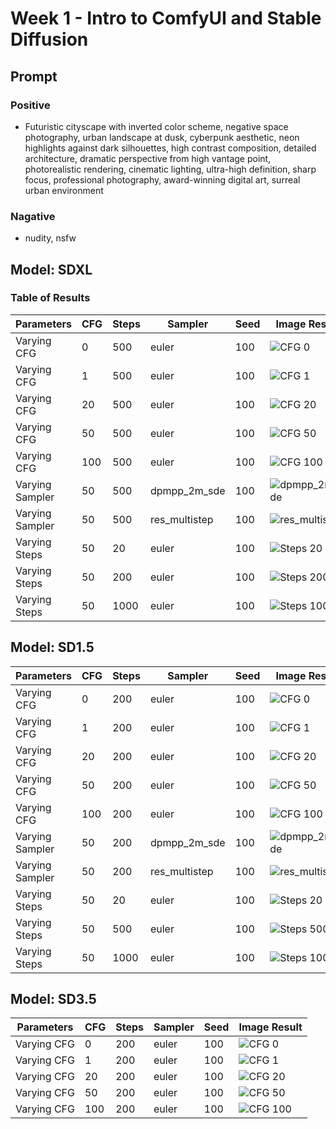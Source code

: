# Week 1 - Intro to ComfyUI and Stable Diffusion

## Prompt
### Positive
  - Futuristic cityscape with inverted color scheme, negative space photography, urban landscape at dusk, cyberpunk aesthetic, neon highlights against dark silhouettes, high contrast composition, detailed architecture, dramatic perspective from high vantage point, photorealistic rendering, cinematic lighting, ultra-high definition, sharp focus, professional photography, award-winning digital art, surreal urban environment
### Nagative
  - nudity, nsfw


## Model: SDXL

### Table of Results

| Parameters | CFG | Steps | Sampler | Seed | Image Result |
|------------|-----|-------|---------|------|--------------|
| Varying CFG | 0 | 500 | euler | 100 | ![CFG 0](https://github.com/user-attachments/assets/8ee8b652-384a-4491-9592-fd265ef1a646) |
| Varying CFG | 1 | 500 | euler | 100 | ![CFG 1](https://github.com/user-attachments/assets/fadbf270-29bd-46cf-950a-9ef388e47654) |
| Varying CFG | 20 | 500 | euler | 100 | ![CFG 20](https://github.com/user-attachments/assets/9eb442c4-ebbe-4724-b07a-8de4d8dde5e8) |
| Varying CFG | 50 | 500 | euler | 100 | ![CFG 50](https://github.com/user-attachments/assets/20593b02-f175-4a07-92d7-bd4c77bca52a) |
| Varying CFG | 100 | 500 | euler | 100 | ![CFG 100](https://github.com/user-attachments/assets/06ffd656-2802-4cc1-af3b-6f2331799d1e) |
| Varying Sampler | 50 | 500 | dpmpp_2m_sde | 100 | ![dpmpp_2m_sde](https://github.com/user-attachments/assets/6f5ead4f-26fd-4334-bcef-1d65927d059b) |
| Varying Sampler | 50 | 500 | res_multistep | 100 | ![res_multistep](https://github.com/user-attachments/assets/61f9d189-f9e5-4981-8244-dff09cf5c457) |
| Varying Steps | 50 | 20 | euler | 100 | ![Steps 20](https://github.com/user-attachments/assets/2dd3e380-16d3-42dd-bcf0-25770960de4f) |
| Varying Steps | 50 | 200 | euler | 100 | ![Steps 200](https://github.com/user-attachments/assets/a36bbe7c-5017-4667-9d77-16c2a2c2c3eb) |
| Varying Steps | 50 | 1000 | euler | 100 | ![Steps 1000](https://github.com/user-attachments/assets/d45cfaa2-d6ab-4f8b-b5eb-12b7f876b2b9) |


## Model: SD1.5

| Parameters | CFG | Steps | Sampler | Seed | Image Result |
|------------|-----|-------|---------|------|--------------|
| Varying CFG | 0 | 200 | euler | 100 | ![CFG 0](https://github.com/user-attachments/assets/2a58262e-302c-42af-92b0-efc8fed772ef) |
| Varying CFG | 1 | 200 | euler | 100 | ![CFG 1](https://github.com/user-attachments/assets/e45e31cb-e1b2-4e5d-8450-871b282ceaae) |
| Varying CFG | 20 | 200 | euler | 100 | ![CFG 20](https://github.com/user-attachments/assets/fc79f824-9091-438e-a26e-ce9de8bc5ba1) |
| Varying CFG | 50 | 200 | euler | 100 | ![CFG 50](https://github.com/user-attachments/assets/0326cac6-e285-4124-b4a6-5095a72c619b) |
| Varying CFG | 100 | 200 | euler | 100 | ![CFG 100](https://github.com/user-attachments/assets/f39ddc05-7686-4362-99bb-fc905b7bd4cb) |
| Varying Sampler | 50 | 200 | dpmpp_2m_sde | 100 | ![dpmpp_2m_sde](https://github.com/user-attachments/assets/86ec2d6a-5ea3-4094-963d-6593c0559850) |
| Varying Sampler | 50 | 200 | res_multistep | 100 | ![res_multistep](https://github.com/user-attachments/assets/7193fa45-5c1f-4bea-8583-3bac06751624) |
| Varying Steps | 50 | 20 | euler | 100 |![Steps 20](https://github.com/user-attachments/assets/25333ce0-97df-4c7d-834d-64eaa6a8f15a) |
| Varying Steps | 50 | 500 | euler | 100 | ![Steps 500](https://github.com/user-attachments/assets/3bc98a44-73ba-4bfd-9170-49655e1f48af)|
| Varying Steps | 50 | 1000 | euler | 100 | ![Steps 1000](https://github.com/user-attachments/assets/a3db31e7-9981-46f9-a606-1af34a9f92ce)|


## Model: SD3.5
| Parameters | CFG | Steps | Sampler | Seed | Image Result |
|------------|-----|-------|---------|------|--------------|
| Varying CFG | 0 | 200 | euler | 100 | ![CFG 0](https://github.com/user-attachments/assets/c9ab8b36-1abf-451a-84a8-a64e968c136a) |
| Varying CFG | 1 | 200 | euler | 100 | ![CFG 1](https://github.com/user-attachments/assets/c0ab7d1e-29df-47ac-8ab9-decb18fc1321) |
| Varying CFG | 20 | 200 | euler | 100 | ![CFG 20](https://github.com/user-attachments/assets/d56bd8b2-c86b-4177-9ac5-dfa56b0908f9) |
| Varying CFG | 50 | 200 | euler | 100 | ![CFG 50](https://github.com/user-attachments/assets/65335f2d-4134-4ab6-8cc3-469a432dc2de)|
| Varying CFG | 100 | 200 | euler | 100 |![CFG 100](https://github.com/user-attachments/assets/beeedf9e-228f-4877-8c4e-34bd5e943f88) |







